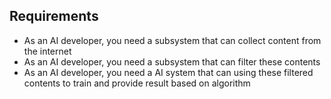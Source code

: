 ## Requirements
- As an AI developer, you need a subsystem that can collect content from the internet
- As an AI developer, you need a subsystem that can filter these contents
- As an AI developer, you need a AI system that can using these filtered contents to train and provide result based on algorithm